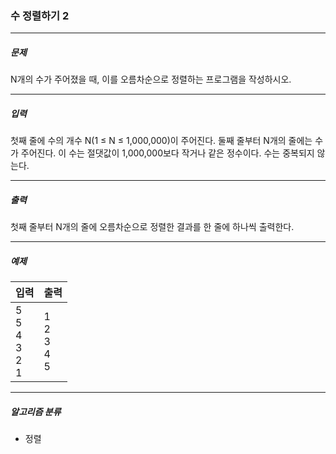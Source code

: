 ### 수 정렬하기 2

***

##### 문제
N개의 수가 주어졌을 때, 이를 오름차순으로 정렬하는 프로그램을 작성하시오.

***

##### 입력
첫째 줄에 수의 개수 N(1 ≤ N ≤ 1,000,000)이 주어진다. 둘째 줄부터 N개의 줄에는 수가 주어진다. 이 수는 절댓값이 1,000,000보다 작거나 같은 정수이다. 수는 중복되지 않는다.

***

##### 출력
첫째 줄부터 N개의 줄에 오름차순으로 정렬한 결과를 한 줄에 하나씩 출력한다.

***

##### 예제
| 입력                              | 출력                        |
|---------------------------------|---------------------------|
| 5<br/>5<br/>4<br/>3<br/>2<br/>1 | 1<br/>2<br/>3<br/>4<br/>5 |

***

##### 알고리즘 분류
* 정렬